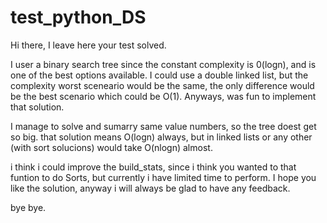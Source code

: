 # test_python_DS
Hi there,  I leave here your test solved.

I user a binary search tree since the constant complexity is 0(logn), and is one of the best options available. I could use a double linked list, but the complexity worst sceneario would be the same, the only difference would be the best scenario which could be O(1).  Anyways, was fun to implement that solution. 

I manage to solve and sumarry same value numbers, so the tree doest get so big. that solution means O(logn) always, but in linked lists or any other (with sort solucions) would take O(nlogn) almost. 

i think i could improve the build_stats, since i think you wanted to that funtion to do Sorts, but currently i have limited time to perform. I hope you like the solution, anyway i will always be glad to have any feedback. 

bye bye. 
